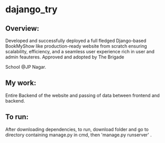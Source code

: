 # dajango_try

## Overview:

Developed and successfully deployed a full
fledged Django-based BookMyShow like
production-ready website from scratch
ensuring scalability, efficiency, and a
seamless user experience rich in user and
admin feauteres.
Approved and adopted by The Brigade

School @JP Nagar.

## My work:

Entire Backend of the website and passing of data between frontend and backend.



## To run:

After downloading dependencies, to run, download folder and go to directory containing manage.py in cmd, then 'manage.py runserver' .
